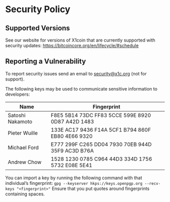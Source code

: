 # Security Policy

## Supported Versions

See our website for versions of X1coin that are currently supported with
security updates: https://bitcoincore.org/en/lifecycle/#schedule

## Reporting a Vulnerability

To report security issues send an email to security@x1c.org (not for support).

The following keys may be used to communicate sensitive information to developers:

| Name | Fingerprint |
|------|-------------|
| Satoshi Nakamoto | F8E5 5B14 73DC FF83 5CCE  599E 8920 0D87 A42D 1483 |
| Pieter Wuille | 133E AC17 9436 F14A 5CF1  B794 860F EB80 4E66 9320 |
| Michael Ford | E777 299F C265 DD04 7930  70EB 944D 35F9 AC3D B76A |
| Andrew Chow | 1528 1230 0785 C964 44D3  334D 1756 5732 E08E 5E41 |

You can import a key by running the following command with that individual’s fingerprint: `gpg --keyserver hkps://keys.openpgp.org --recv-keys "<fingerprint>"` Ensure that you put quotes around fingerprints containing spaces.

